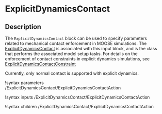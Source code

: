 # ExplicitDynamicsContact

## Description

The `ExplicitDynamicsContact` block can be used to specify parameters related to mechanical contact enforcement in
MOOSE simulations. The [ExplicitDynamicsContact](/actions/ExplicitDynamicsContactAction.md) is associated with this
input block, and is the class that performs the associated model setup tasks. For details on the enforcement of contact
constraints in explicit dynamics simulations, see [ExplicitDynamicsContactConstraint](/constraints/ExplicitDynamicsContactConstraint.md)

Currently, only normal contact is supported with explicit dynamics.

!syntax parameters /ExplicitDynamicsContact/ExplicitDynamicsContactAction

!syntax inputs /ExplicitDynamicsContact/ExplicitDynamicsContactAction

!syntax children /ExplicitDynamicsContact/ExplicitDynamicsContactAction
